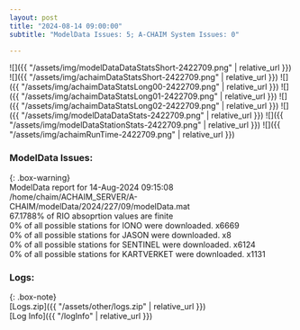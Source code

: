 ```yaml
---
layout: post
title: "2024-08-14 09:00:00"
subtitle: "ModelData Issues: 5; A-CHAIM System Issues: 0"

---
```


![]({{ "/assets/img/modelDataDataStatsShort-2422709.png" | relative_url }})
![]({{ "/assets/img/achaimDataStatsShort-2422709.png" | relative_url }})
![]({{ "/assets/img/achaimDataStatsLong00-2422709.png" | relative_url }})
![]({{ "/assets/img/achaimDataStatsLong01-2422709.png" | relative_url }})
![]({{ "/assets/img/achaimDataStatsLong02-2422709.png" | relative_url }})
![]({{ "/assets/img/modelDataDataStats-2422709.png" | relative_url }})
![]({{ "/assets/img/modelDataStationStats-2422709.png" | relative_url }})
![]({{ "/assets/img/achaimRunTime-2422709.png" | relative_url }})


### ModelData Issues:  
  
{: .box-warning}  
 ModelData report for 14-Aug-2024 09:15:08   
 /home/chaim/ACHAIM_SERVER/A-CHAIM/modelData/2024/227/09/modelData.mat   
 67.1788% of RIO absoprtion values are finite   
 0% of all possible stations for IONO were downloaded. x6669   
 0% of all possible stations for JASON were downloaded. x8   
 0% of all possible stations for SENTINEL were downloaded. x6124   
 0% of all possible stations for KARTVERKET were downloaded. x1131   
  


### Logs:  
  
{: .box-note}  
[Logs.zip]({{ "/assets/other/logs.zip" | relative_url }})  
[Log Info]({{ "/logInfo" | relative_url }})  
